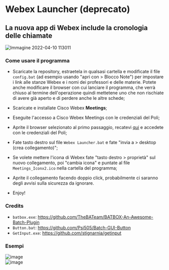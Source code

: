 # Webex Launcher (deprecato)

## La nuova app di Webex include la cronologia delle chiamate

![Immagine 2022-04-10 113011](https://user-images.githubusercontent.com/80171209/162611912-71f5e56e-767f-4e12-8d5e-749ecc73e3a2.png)

### Come usare il programma

* Scaricate la repository, estraetela in qualsasi cartella e modificate il file `config.bat` (ad esempio usando "apri con > Blocco Note") per impostare i link alle stanze
Webex e i nomi dei professori e delle materie. Potete anche modificare il browser con cui lanciare il programma, che verrà chiuso al termine dell'operazione
quindi mettetene uno che non rischiate di avere già aperto e di perdere anche le altre schede;

* Scaricate e installate Cisco Webex **Meetings**;

* Eseguite l'accesso a Cisco Webex Meetings con le credenziali del Poli;

* Aprite il browser selezionato al primo passaggio, recatevi [qui](https://politecnicomilano.webex.com/) e accedete con le credenziali del Poli;

* Fate tasto destro sul file `Webex Launcher.bat` e fate "invia a > desktop (crea collegamento)";

* Se volete mettere l'icona di Webex fate "tasto destro > proprietà" sul nuovo collegamento, poi "cambia icona" e puntate al file `Meetings_Iconx2.ico` nella cartella del programma;

* Aprite il collegamento facendo doppio click, probabilmente ci saranno degli avvisi sulla sicurezza da ignorare.

* Enjoy!


### Credits
* `batbox.exe`: https://github.com/TheBATeam/BATBOX-An-Awesome-Batch-Plugin  
* `Button.bat`: https://github.com/Psi505/Batch-GUI-Button  
* `GetInput.exe`: https://github.com/stignarnia/getinput

### Esempi

![image](https://user-images.githubusercontent.com/80171209/112396583-af918c80-8d00-11eb-934f-3849de8217d4.png)  
![image](https://user-images.githubusercontent.com/80171209/112396607-bc15e500-8d00-11eb-89c6-bd23e8e19fce.png)
